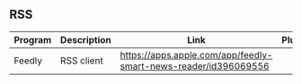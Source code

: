 ## RSS 

| Program | Description | Link | Plugins | Comment |
| --- | --- | --- | --- | --- |
| Feedly | RSS client | https://apps.apple.com/app/feedly-smart-news-reader/id396069556 |
